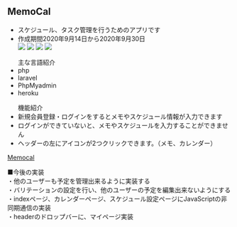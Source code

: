 <!-- <p align="center"><img src="https://res.cloudinary.com/dtfbvvkyp/image/upload/v1566331377/laravel-logolockup-cmyk-red.svg" width="400"></p>

<p align="center">
<a href="https://travis-ci.org/laravel/framework"><img src="https://travis-ci.org/laravel/framework.svg" alt="Build Status"></a>
<a href="https://packagist.org/packages/laravel/framework"><img src="https://poser.pugx.org/laravel/framework/d/total.svg" alt="Total Downloads"></a>
<a href="https://packagist.org/packages/laravel/framework"><img src="https://poser.pugx.org/laravel/framework/v/stable.svg" alt="Latest Stable Version"></a>
<a href="https://packagist.org/packages/laravel/framework"><img src="https://poser.pugx.org/laravel/framework/license.svg" alt="License"></a>
</p>

## About Laravel

Laravel is a web application framework with expressive, elegant syntax. We believe development must be an enjoyable and creative experience to be truly fulfilling. Laravel takes the pain out of development by easing common tasks used in many web projects, such as:

- [Simple, fast routing engine](https://laravel.com/docs/routing).
- [Powerful dependency injection container](https://laravel.com/docs/container).
- Multiple back-ends for [session](https://laravel.com/docs/session) and [cache](https://laravel.com/docs/cache) storage.
- Expressive, intuitive [database ORM](https://laravel.com/docs/eloquent).
- Database agnostic [schema migrations](https://laravel.com/docs/migrations).
- [Robust background job processing](https://laravel.com/docs/queues).
- [Real-time event broadcasting](https://laravel.com/docs/broadcasting).

Laravel is accessible, powerful, and provides tools required for large, robust applications.

## Learning Laravel

Laravel has the most extensive and thorough [documentation](https://laravel.com/docs) and video tutorial library of all modern web application frameworks, making it a breeze to get started with the framework.

If you don't feel like reading, [Laracasts](https://laracasts.com) can help. Laracasts contains over 1500 video tutorials on a range of topics including Laravel, modern PHP, unit testing, and JavaScript. Boost your skills by digging into our comprehensive video library.

## Laravel Sponsors

We would like to extend our thanks to the following sponsors for funding Laravel development. If you are interested in becoming a sponsor, please visit the Laravel [Patreon page](https://patreon.com/taylorotwell).

### Premium Partners

- **[Vehikl](https://vehikl.com/)**
- **[Tighten Co.](https://tighten.co)**
- **[Kirschbaum Development Group](https://kirschbaumdevelopment.com)**
- **[64 Robots](https://64robots.com)**
- **[Cubet Techno Labs](https://cubettech.com)**
- **[Cyber-Duck](https://cyber-duck.co.uk)**
- **[Many](https://www.many.co.uk)**
- **[Webdock, Fast VPS Hosting](https://www.webdock.io/en)**
- **[DevSquad](https://devsquad.com)**
- **[OP.GG](https://op.gg)**

## Contributing

Thank you for considering contributing to the Laravel framework! The contribution guide can be found in the [Laravel documentation](https://laravel.com/docs/contributions).

## Code of Conduct

In order to ensure that the Laravel community is welcoming to all, please review and abide by the [Code of Conduct](https://laravel.com/docs/contributions#code-of-conduct).

## Security Vulnerabilities

If you discover a security vulnerability within Laravel, please send an e-mail to Taylor Otwell via [taylor@laravel.com](mailto:taylor@laravel.com). All security vulnerabilities will be promptly addressed.

## License

The Laravel framework is open-sourced software licensed under the [MIT license](https://opensource.org/licenses/MIT). -->

<h2 class="center">MemoCal</h2>

<ul class="mokuteki">
  <li>スケジュール、タスク管理を行うためのアプリです</li>
  <li>作成期間2020年9月14日から2020年9月30日</li>
  <img src="https://i.gyazo.com/4cfd5780232aaa29da105f28312cb1b3.png">
  <img src="https://i.gyazo.com/366d7980ab1620b723b61da43466059a.png">
  <img src="https://i.gyazo.com/72520747db24dd5366a237608aca4f97.png">
  <img src="https://i.gyazo.com/ff9964576ceec9cc8151e38690f91c23.png">
</ul>

<ul class="gengo">主な言語紹介
  <li>php</li>
  <li>laravel</li>
  <li>PhpMyadmin</li>
  <li>heroku</li>
</ul>

<ul class="kinou">機能紹介
  <li>新規会員登録・ログインをするとメモやスケジュール情報が入力できます</li>
  <li>ログインができていないと、メモやスケジュールを入力することができません</li>
  <li>ヘッダーの左にアイコンが2つクリックできます。（メモ、カレンダー）</li>
</ul>

<p class="center">
  <a href="https://memocal.herokuapp.com">Memocal</a>
  <br>
</p>
<div class="subtitle">
  ■今後の実装
  <div class="kongo">
  ・他のユーザーも予定を管理出来るように実装する</br>
  ・バリテーションの設定を行い、他のユーザーの予定を編集出来ないようにする</br>
  ・indexページ、カレンダーページ、スケジュール設定ページにJavaScriptの非同期通信の実装</br>
  ・headerのドロップバーに、マイページ実装</br>
</div>
